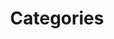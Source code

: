 ---
title: Categories
description:
image:

# Badge style
style:
    background: "#2a9d8f"
    color: "#000"
---